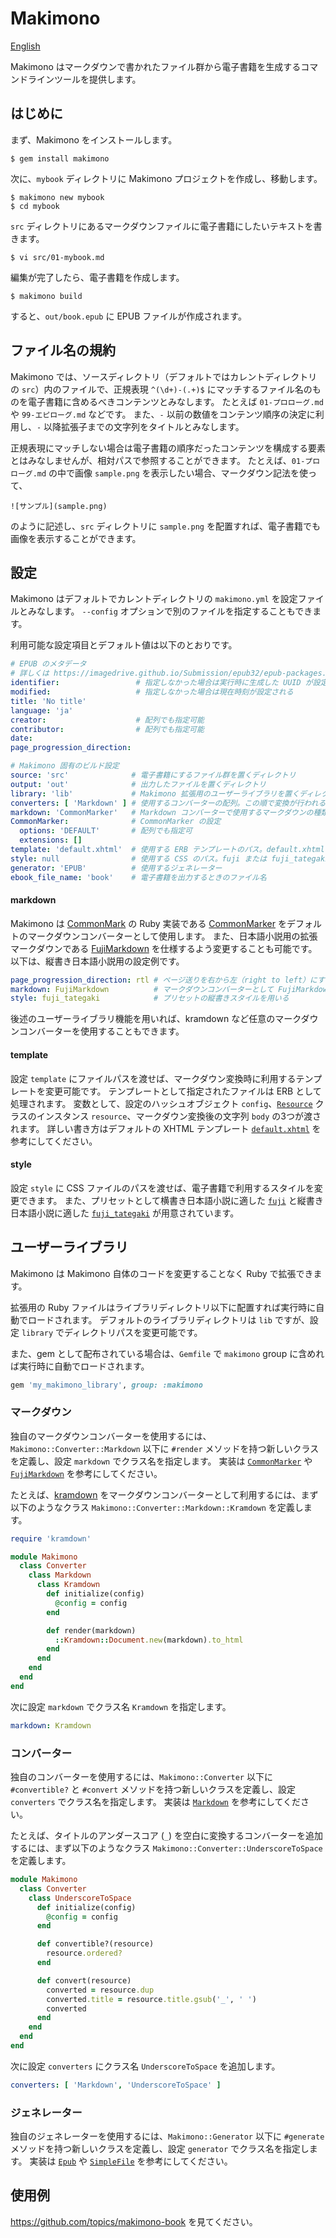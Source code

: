 # Makimono

[English](README.md)

Makimono はマークダウンで書かれたファイル群から電子書籍を生成するコマンドラインツールを提供します。

## はじめに

まず、Makimono をインストールします。

    $ gem install makimono

次に、`mybook` ディレクトリに Makimono プロジェクトを作成し、移動します。

    $ makimono new mybook
    $ cd mybook

`src` ディレクトリにあるマークダウンファイルに電子書籍にしたいテキストを書きます。

    $ vi src/01-mybook.md

編集が完了したら、電子書籍を作成します。

    $ makimono build

すると、`out/book.epub` に EPUB ファイルが作成されます。

## ファイル名の規約

Makimono では、ソースディレクトリ（デフォルトではカレントディレクトリの `src`）内のファイルで、正規表現 `^(\d+)-(.+)$` にマッチするファイル名のものを電子書籍に含めるべきコンテンツとみなします。
たとえば `01-プロローグ.md` や `99-エピローグ.md` などです。
また、`-` 以前の数値をコンテンツ順序の決定に利用し、`-` 以降拡張子までの文字列をタイトルとみなします。

正規表現にマッチしない場合は電子書籍の順序だったコンテンツを構成する要素とはみなしませんが、相対パスで参照することができます。
たとえば、`01-プロローグ.md` の中で画像 `sample.png` を表示したい場合、マークダウン記法を使って、

```
![サンプル](sample.png)
```

のように記述し、`src` ディレクトリに `sample.png` を配置すれば、電子書籍でも画像を表示することができます。

## 設定

Makimono はデフォルトでカレントディレクトリの `makimono.yml` を設定ファイルとみなします。
`--config` オプションで別のファイルを指定することもできます。

利用可能な設定項目とデフォルト値は以下のとおりです。

```yaml
# EPUB のメタデータ
# 詳しくは https://imagedrive.github.io/Submission/epub32/epub-packages.html を参照
identifier:                 # 指定しなかった場合は実行時に生成した UUID が設定される 
modified:                   # 指定しなかった場合は現在時刻が設定される
title: 'No title'
language: 'ja'
creator:                    # 配列でも指定可能
contributor:                # 配列でも指定可能
date:
page_progression_direction:

# Makimono 固有のビルド設定
source: 'src'              # 電子書籍にするファイル群を置くディレクトリ
output: 'out'              # 出力したファイルを置くディレクトリ
library: 'lib'             # Makimono 拡張用のユーザーライブラリを置くディレクトリ
converters: [ 'Markdown' ] # 使用するコンバーターの配列。この順で変換が行われる
markdown: 'CommonMarker'   # Markdown コンバーターで使用するマークダウンの種類。デフォルトは CommonMarker で FujiMarkdown も利用可能
CommonMarker:              # CommonMarker の設定
  options: 'DEFAULT'       # 配列でも指定可
  extensions: []
template: 'default.xhtml'  # 使用する ERB テンプレートのパス。default.xhtml を指定した場合はプリセットが適用される
style: null                # 使用する CSS のパス。fuji または fuji_tategaki を指定した場合はプリセットが適用される
generator: 'EPUB'          # 使用するジェネレーター
ebook_file_name: 'book'    # 電子書籍を出力するときのファイル名
```

#### markdown

Makimono は [CommonMark](https://commonmark.org/) の Ruby 実装である [CommonMarker](https://github.com/gjtorikian/commonmarker) をデフォルトのマークダウンコンバーターとして使用します。
また、日本語小説用の拡張マークダウンである [FujiMarkdown](https://github.com/fuji-nakahara/fuji_markdown) を仕様するよう変更することも可能です。
以下は、縦書き日本語小説用の設定例です。

```yaml
page_progression_direction: rtl # ページ送りを右から左（right to left）にする
markdown: FujiMarkdown          # マークダウンコンバーターとして FujiMarkdown を使用する
style: fuji_tategaki            # プリセットの縦書きスタイルを用いる
```

後述のユーザーライブラリ機能を用いれば、kramdown など任意のマークダウンコンバーターを使用することもできます。 

#### template

設定 `template` にファイルパスを渡せば、マークダウン変換時に利用するテンプレートを変更可能です。
テンプレートとして指定されたファイルは ERB として処理されます。
変数として、設定のハッシュオブジェクト `config`、[`Resource`](lib/makimono/resource.rb) クラスのインスタンス `resource`、マークダウン変換後の文字列 `body` の3つが渡されます。
詳しい書き方はデフォルトの XHTML テンプレート [`default.xhtml`](lib/templates/default.xhtml.erb) を参考にしてください。

#### style

設定 `style` に CSS ファイルのパスを渡せば、電子書籍で利用するスタイルを変更できます。
また、プリセットとして横書き日本語小説に適した [`fuji`](lib/styles/fuji.css) と縦書き日本語小説に適した [`fuji_tategaki`](lib/styles/fuji_tategaki.css) が用意されています。

## ユーザーライブラリ

Makimono は Makimono 自体のコードを変更することなく Ruby で拡張できます。

拡張用の Ruby ファイルはライブラリディレクトリ以下に配置すれば実行時に自動でロードされます。
デフォルトのライブラリディレクトリは `lib` ですが、設定 `library` でディレクトリパスを変更可能です。

また、gem として配布されている場合は、`Gemfile` で `makimono` group に含めれば実行時に自動でロードされます。

```ruby
gem 'my_makimono_library', group: :makimono
```

### マークダウン

独自のマークダウンコンバーターを使用するには、`Makimono::Converter::Markdown` 以下に `#render` メソッドを持つ新しいクラスを定義し、設定 `markdown` でクラス名を指定します。
実装は [`CommonMarker`](lib/makimono/converter/markdown/commonmarker.rb) や [`FujiMarkdown`](lib/makimono/converter/markdown/fuji_markdown.rb) を参考にしてください。

たとえば、[kramdown](https://github.com/gettalong/kramdown) をマークダウンコンバーターとして利用するには、まず以下のようなクラス `Makimono::Converter::Markdown::Kramdown` を定義します。

```ruby
require 'kramdown'

module Makimono
  class Converter
    class Markdown
      class Kramdown
        def initialize(config)
          @config = config
        end

        def render(markdown)
          ::Kramdown::Document.new(markdown).to_html
        end
      end
    end
  end
end
```

次に設定 `markdown` でクラス名 `Kramdown` を指定します。

```yaml
markdown: Kramdown
```

### コンバーター

独自のコンバーターを使用するには、`Makimono::Converter` 以下に `#convertible?` と `#convert` メソッドを持つ新しいクラスを定義し、設定 `converters` でクラス名を指定します。
実装は [`Markdown`](lib/makimono/converter/markdown.rb) を参考にしてください。

たとえば、タイトルのアンダースコア (`_`) を空白に変換するコンバーターを追加するには、まず以下のようなクラス `Makimono::Converter::UnderscoreToSpace` を定義します。

```ruby
module Makimono
  class Converter
    class UnderscoreToSpace
      def initialize(config)
        @config = config
      end

      def convertible?(resource)
        resource.ordered?
      end

      def convert(resource)
        converted = resource.dup
        converted.title = resource.title.gsub('_', ' ')
        converted
      end
    end
  end
end
```

次に設定 `converters` にクラス名 `UnderscoreToSpace` を追加します。

```yaml
converters: [ 'Markdown', 'UnderscoreToSpace' ]
```

### ジェネレーター

独自のジェネレーターを使用するには、`Makimono::Generator` 以下に `#generate` メソッドを持つ新しいクラスを定義し、設定 `generator` でクラス名を指定します。
実装は [`Epub`](lib/makimono/generator/epub.rb) や [`SimpleFile`](lib/makimono/generator/simple_file.rb) を参考にしてください。

## 使用例

https://github.com/topics/makimono-book を見てください。
